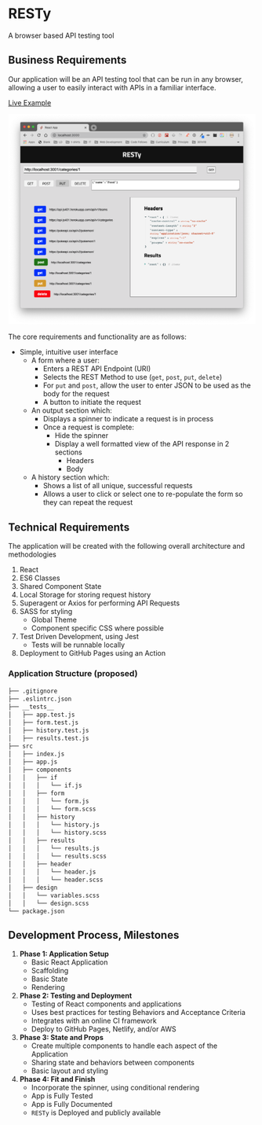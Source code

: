 # RESTy

A browser based API testing tool

## Business Requirements

Our application will be an API testing tool that can be run in any browser, allowing a user to easily interact with APIs in a familiar interface.

[Live Example](https://resty.netlify.app/)

![RESTy](resty.png)

The core requirements and functionality are as follows:

- Simple, intuitive user interface
  - A form where a user:
    - Enters a REST API Endpoint (URI)
    - Selects the REST Method to use (`get`, `post`, `put`, `delete`)
    - For `put` and `post`, allow the user to enter JSON to be used as the body for the request
    - A button to initiate the request
  - An output section which:
    - Displays a spinner to indicate a request is in process
    - Once a request is complete:
      - Hide the spinner
      - Display a well formatted view of the API response in 2 sections
        - Headers
        - Body
  - A history section which:
    - Shows a list of all unique, successful requests
    - Allows a user to click or select one to re-populate the form so they can repeat the request

## Technical Requirements

The application will be created with the following overall architecture and methodologies

1. React
1. ES6 Classes
1. Shared Component State
1. Local Storage for storing request history
1. Superagent or Axios for performing API Requests
1. SASS for styling
   - Global Theme
   - Component specific CSS where possible
1. Test Driven Development, using Jest
   - Tests will be runnable locally
1. Deployment to GitHub Pages using an Action

### Application Structure (proposed)

```text
├── .gitignore
├── .eslintrc.json
├── __tests__
│   ├── app.test.js
│   ├── form.test.js
│   ├── history.test.js
│   ├── results.test.js
├── src
│   ├── index.js
│   ├── app.js
│   ├── components
│   │   ├── if
│   │   │   └── if.js
│   │   ├── form
│   │   │   └── form.js
│   │   │   └── form.scss
│   │   ├── history
│   │   │   └── history.js
│   │   │   └── history.scss
│   │   ├── results
│   │   │   └── results.js
│   │   │   └── results.scss
│   │   ├── header
│   │   │   └── header.js
│   │   │   └── header.scss
│   ├── design
│   │   └── variables.scss
│   │   └── design.scss
└── package.json
```

## Development Process, Milestones

1. **Phase 1: Application Setup**
   - Basic React Application
   - Scaffolding
   - Basic State
   - Rendering
1. **Phase 2: Testing and Deployment**
   - Testing of React components and applications
   - Uses best practices for testing Behaviors and Acceptance Criteria
   - Integrates with an online CI framework
   - Deploy to GitHub Pages, Netlify, and/or AWS
1. **Phase 3: State and Props**
   - Create multiple components to handle each aspect of the Application
   - Sharing state and behaviors between components
   - Basic layout and styling
1. **Phase 4: Fit and Finish**
   - Incorporate the spinner, using conditional rendering
   - App is Fully Tested
   - App is Fully Documented
   - `RESTy` is Deployed and publicly available
